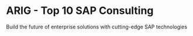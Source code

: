 # ARIG - Top 10 SAP Consulting
Build the future of enterprise solutions with cutting-edge SAP technologies
